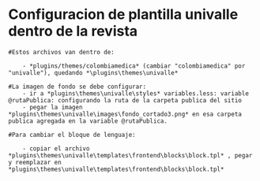 Configuracion de plantilla univalle dentro de la revista
========

    #Estos archivos van dentro de:

        - *plugins/themes/colombiamedica* (cambiar "colombiamedica" por "univalle"), quedando *\plugins\themes\univalle*

    #La imagen de fondo se debe configurar:
        - ir a *plugins\themes\univalle\styles* variables.less: variable @rutaPublica: configurando la ruta de la carpeta publica del sitio
        - pegar la imagen *plugins\themes\univalle\images\fondo_cortado3.png* en esa carpeta publica agregada en la variable @rutaPublica.

    #Para cambiar el bloque de lenguaje:

        - copiar el archivo *plugins\themes\univalle\templates\frontend\blocks\block.tpl* , pegar y reemplazar en *plugins\themes\univalle\templates\frontend\blocks\block.tpl*

